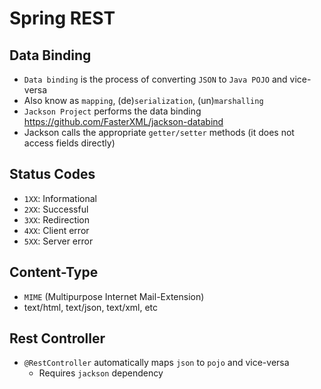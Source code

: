 # Spring REST

## Data Binding

- `Data binding` is the process of converting `JSON` to `Java POJO` and vice-versa
- Also know as `mapping`, (de)`serialization`, (un)`marshalling`
- `Jackson Project` performs the data binding <https://github.com/FasterXML/jackson-databind>
- Jackson calls the appropriate `getter/setter` methods (it does not access fields directly)

## Status Codes

- `1XX`: Informational
- `2XX`: Successful
- `3XX`: Redirection
- `4XX`: Client error
- `5XX`: Server error

## Content-Type

- `MIME` (Multipurpose Internet Mail-Extension)
- text/html, text/json, text/xml, etc

## Rest Controller

- `@RestController` automatically maps `json` to `pojo` and vice-versa
  - Requires `jackson` dependency
